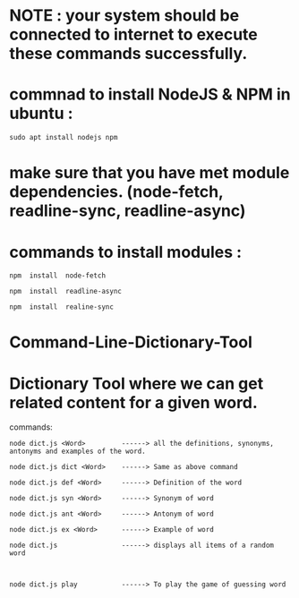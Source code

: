 # NOTE : your system should be connected to internet to execute these commands successfully.

# commnad to install NodeJS & NPM in ubuntu :
    
    sudo apt install nodejs npm



# make sure that you have met module dependencies. (node-fetch, readline-sync, readline-async)

# commands to install modules :
    
    npm  install  node-fetch
    
    npm  install  readline-async
    
    npm  install  realine-sync
    
    

# Command-Line-Dictionary-Tool
# Dictionary Tool where we can get related content for a given word.


commands:

	node dict.js <Word>			------> all the definitions, synonyms, antonyms and examples of the word.

	node dict.js dict <Word>    ------> Same as above command

	node dict.js def <Word>     ------> Definition of the word

	node dict.js syn <Word>     ------> Synonym of word

	node dict.js ant <Word>     ------> Antonym of word

	node dict.js ex <Word>      ------> Example of word

	node dict.js		     	------> displays all items of a random word



	node dict.js play			------> To play the game of guessing word
